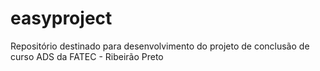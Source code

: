 # easyproject
Repositório destinado para desenvolvimento do projeto de conclusão de curso ADS da FATEC - Ribeirão Preto
